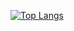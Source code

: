 [![Top Langs](https://github-readme-stats.vercel.app/api/top-langs/?username=alkanoidev&langs_count=10&theme=github_dark&hide_border=true)](https://github.com/anuraghazra/github-readme-stats)
